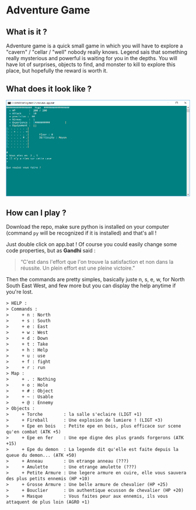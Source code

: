 # Adventure Game

## What is it ?

Adventure game is a quick small game in which you will have to explore a "cavern" / "cellar / "well" nobody really knows. Legend sais that something really mysterious and powerful is waiting for you in the depths. You will have lot of surprises, objects to find, and monster to kill to explore this place, but hopefully the reward is worth it.

## What does it look like ?

![screen](Capture.PNG)

## How can I play ?

Download the repo, make sure python is installed on your computer (command `py` will be recognized if it is installed) and that's all !

Just double click on app.bat ! Of course you could easily change some code properties, but as **Gandhi** said :
> “C'est dans l'effort que l'on trouve la satisfaction et non dans la réussite. Un plein effort est une pleine victoire.”

Then the commands are pretty simples, basically juste n, s, e, w, for North South East West, and few more but you can display the help anytime if you're lost.
```
> HELP :
> Commands :
>     + n : North
>     + s : South
>     + e : East
>     + w : West
>     + d : Down
>     + t : Take
>     + h : Help
>     + u : use
>     + f : fight
>     + r : run
> Map :
>     + . : Nothing
>     + o : Hole
>     + # : Object
>     + ~ : Usable
>     + @ : Ennemy
> Objects :
>     + Torche        : la salle s'eclaire (LIGT +1)
>     + Fireball      : Une explosion de lumiere ! (LIGT +3)
>     + Epe en bois   : Petite epe en bois, plus efficace sur scene qu'en combat (ATK +5)
>     + Epe en fer    : Une epe digne des plus grands forgerons (ATK +15)
>     + Epe du demon  : La legende dit qu'elle est faite depuis la queue du demon... (ATK +50)
>     + Anneau        : Un etrange anneau (???)
>     + Amulette      : Une etrange amulette (???)
>     + Petite Armure : Une legere armure en cuire, elle vous sauvera des plus petits ennemis (HP +10)
>     + Grosse Armure : Une belle armure de chevalier (HP +25)
>     + Bouclier      : Un authentique ecusson de chevalier (HP +20)
>     + Masque        : Vous faites peur aux ennemis, ils vous attaquent de plus loin (AGRO +1)
```
